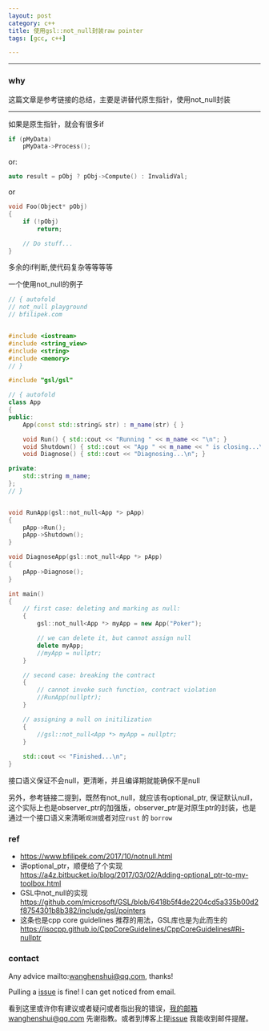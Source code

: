 ```yaml
---
layout: post
category: c++
title: 使用gsl::not_null封装raw pointer
tags: [gcc, c++]

---
```


  

---

### why

这篇文章是参考链接的总结，主要是讲替代原生指针，使用not_null封装

----

如果是原生指针，就会有很多if

```cpp
if (pMyData)
    pMyData->Process();
```

or:

```cpp
auto result = pObj ? pObj->Compute() : InvalidVal;
```

or

```cpp
void Foo(Object* pObj)
{
    if (!pObj)
        return;

    // Do stuff...
}
```



多余的if判断,使代码复杂等等等等



一个使用not_null的例子

```c++
// { autofold
// not_null playground
// bfilipek.com


#include <iostream>
#include <string_view>
#include <string>
#include <memory>
// }

#include "gsl/gsl"

// { autofold
class App
{
public:
	App(const std::string& str) : m_name(str) { }

	void Run() { std::cout << "Running " << m_name << "\n"; }
	void Shutdown() { std::cout << "App " << m_name << " is closing...\n"; }
	void Diagnose() { std::cout << "Diagnosing...\n"; }

private:
	std::string m_name;
};
// }


void RunApp(gsl::not_null<App *> pApp)
{
	pApp->Run();
	pApp->Shutdown();
}

void DiagnoseApp(gsl::not_null<App *> pApp)
{
	pApp->Diagnose();
}

int main()
{
    // first case: deleting and marking as null:
	{
		gsl::not_null<App *> myApp = new App("Poker");

		// we can delete it, but cannot assign null
		delete myApp;
		//myApp = nullptr;
	}

    // second case: breaking the contract
	{
		// cannot invoke such function, contract violation
		//RunApp(nullptr);
	}

    // assigning a null on initilization
	{
		//gsl::not_null<App *> myApp = nullptr;
	}
	
	std::cout << "Finished...\n";
}
```

接口语义保证不会null，更清晰，并且编译期就能确保不是null



另外，参考链接二提到，既然有not_null，就应该有optional_ptr, 保证默认null，这个实际上也是observer_ptr的加强版，observer_ptr是对原生ptr的封装，也是通过一个接口语义来清晰`观测`或者对应`rust` 的 `borrow`

### ref

- <https://www.bfilipek.com/2017/10/notnull.html>
- 讲optional_ptr，顺便给了个实现 <https://a4z.bitbucket.io/blog/2017/03/02/Adding-optional_ptr-to-my-toolbox.html> 
- GSL中not_null的实现<https://github.com/microsoft/GSL/blob/6418b5f4de2204cd5a335b00d2f8754301b8b382/include/gsl/pointers>
- 这条也是cpp core guidelines 推荐的用法，GSL库也是为此而生的 <https://isocpp.github.io/CppCoreGuidelines/CppCoreGuidelines#Ri-nullptr>

### contact

Any advice mailto:wanghenshui@qq.com, thanks! 

Pulling a [issue](https://github.com/wanghenshui/wanghenshui.github.io/issues/new) is fine! I can get noticed from email.

看到这里或许你有建议或者疑问或者指出我的错误，我的邮箱wanghenshui@qq.com 先谢指教。或者到博客上提[issue](https://github.com/wanghenshui/wanghenshui.github.io/issues/new) 我能收到邮件提醒。